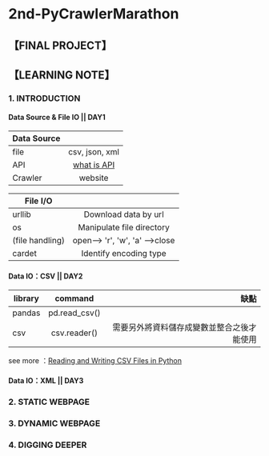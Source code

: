 # 2nd-PyCrawlerMarathon
## 【FINAL PROJECT】

## 【LEARNING NOTE】
### 1. INTRODUCTION
#### Data Source & File IO || DAY1 
|Data Source     |       |
| ------------- |:-------------:     
| file       |csv, json, xml       |
| API          | [what is API](https://www.youtube.com/watch?v=zvKadd9Cflc)     |
| Crawler     |  website    | 

| File I/O |       |
| ------------- |:-------------:      
| urllib      |Download data by url    |
| os         | Manipulate file directory|
| (file handling)  | open--> 'r', 'w', 'a' -->close |
| cardet     |  Identify encoding type|



#### Data IO：CSV || DAY2
| library       |command            |缺點|
| ------------- |:-------------:     | -----:|
| pandas        |pd.read_csv()       | |
| csv           |csv.reader()       |需要另外將資料儲存成變數並整合之後才能使用 |

see more ：[Reading and Writing CSV Files in Python](https://realpython.com/python-csv/)
#### Data IO：XML || DAY3

### 2. STATIC WEBPAGE

### 3. DYNAMIC WEBPAGE

### 4. DIGGING DEEPER
